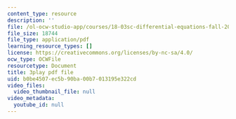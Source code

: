 ```yaml
---
content_type: resource
description: ''
file: /ol-ocw-studio-app/courses/18-03sc-differential-equations-fall-2011/b0be4507ec5b90ba00b7013195e322cd_q0PxCQWG3ic.pdf
file_size: 18744
file_type: application/pdf
learning_resource_types: []
license: https://creativecommons.org/licenses/by-nc-sa/4.0/
ocw_type: OCWFile
resourcetype: Document
title: 3play pdf file
uid: b0be4507-ec5b-90ba-00b7-013195e322cd
video_files:
  video_thumbnail_file: null
video_metadata:
  youtube_id: null
---
```

